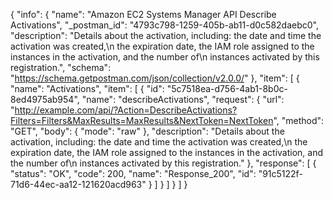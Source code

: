 {
  "info": {
    "name": "Amazon EC2 Systems Manager API Describe Activations",
    "_postman_id": "4793c798-1259-405b-ab11-d0c582daebc0",
    "description": "Details about the activation, including: the date and time the activation was created,\n   the expiration date, the IAM role assigned to the instances in the activation, and the number of\n   instances activated by this registration.",
    "schema": "https://schema.getpostman.com/json/collection/v2.0.0/"
  },
  "item": [
    {
      "name": "Activations",
      "item": [
        {
          "id": "5c7518ea-d756-4ab1-8b0c-8ed4975ab954",
          "name": "describeActivations",
          "request": {
            "url": "http://example.com/api/?Action=DescribeActivations?Filters=Filters&MaxResults=MaxResults&NextToken=NextToken",
            "method": "GET",
            "body": {
              "mode": "raw"
            },
            "description": "Details about the activation, including: the date and time the activation was created,\n   the expiration date, the IAM role assigned to the instances in the activation, and the number of\n   instances activated by this registration."
          },
          "response": [
            {
              "status": "OK",
              "code": 200,
              "name": "Response_200",
              "id": "91c5122f-71d6-44ec-aa12-121620acd963"
            }
          ]
        }
      ]
    }
  ]
}